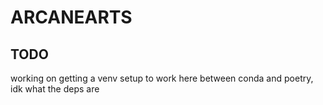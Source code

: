 # ARCANEARTS

## TODO
working on getting a venv setup to work here between conda and poetry, idk what the deps are